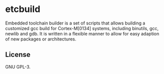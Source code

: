 # etcbuild
Embedded toolchain builder is a set of scripts that allows building a
customized gcc build for Cortex-M[0134] systems, including binutils, gcc,
newlib and gdb. It is written in a flexible manner to allow for easy adaption
of new packages or architectures.

## License
GNU GPL-3.
